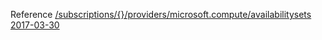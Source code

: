 Reference [/subscriptions/{}/providers/microsoft.compute/availabilitysets 2017-03-30](/Resources/mgmt-plane/L3N1YnNjcmlwdGlvbnMve30vcHJvdmlkZXJzL21pY3Jvc29mdC5jb21wdXRlL2F2YWlsYWJpbGl0eXNldHM=/2017-03-30.xml)

